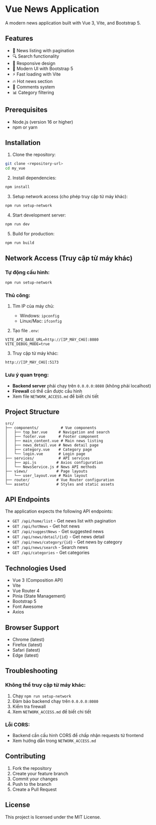 # Vue News Application

A modern news application built with Vue 3, Vite, and Bootstrap 5.

## Features

- 📰 News listing with pagination
- 🔍 Search functionality
- 📱 Responsive design
- 🎨 Modern UI with Bootstrap 5
- ⚡ Fast loading with Vite
- 🔥 Hot news section
- 💬 Comments system
- 📊 Category filtering

## Prerequisites

- Node.js (version 16 or higher)
- npm or yarn

## Installation

1. Clone the repository:
```bash
git clone <repository-url>
cd my_vue
```

2. Install dependencies:
```bash
npm install
```

3. Setup network access (cho phép truy cập từ máy khác):
```bash
npm run setup-network
```

4. Start development server:
```bash
npm run dev
```

5. Build for production:
```bash
npm run build
```

## Network Access (Truy cập từ máy khác)

### Tự động cấu hình:
```bash
npm run setup-network
```

### Thủ công:
1. Tìm IP của máy chủ:
   - Windows: `ipconfig`
   - Linux/Mac: `ifconfig`

2. Tạo file `.env`:
```env
VITE_API_BASE_URL=http://[IP_MÁY_CHỦ]:8080
VITE_DEBUG_MODE=true
```

3. Truy cập từ máy khác:
```
http://[IP_MÁY_CHỦ]:5173
```

### Lưu ý quan trọng:
- **Backend server** phải chạy trên `0.0.0.0:8080` (không phải localhost)
- **Firewall** có thể cần được cấu hình
- Xem file `NETWORK_ACCESS.md` để biết chi tiết

## Project Structure

```
src/
├── components/          # Vue components
│   ├── top_bar.vue     # Navigation and search
│   ├── footer.vue      # Footer component
│   ├── main_content.vue # Main news listing
│   ├── news_detail.vue # News detail page
│   ├── category.vue    # Category page
│   └── login.vue       # Login page
├── services/           # API services
│   ├── api.js         # Axios configuration
│   └── NewsService.js # News API methods
├── views/             # Page layouts
│   └── user_layout.vue # Main layout
├── router/            # Vue Router configuration
└── assets/            # Styles and static assets
```

## API Endpoints

The application expects the following API endpoints:

- `GET /api/home/list` - Get news list with pagination
- `GET /api/hotNews` - Get hot news
- `GET /api/suggestNews` - Get suggested news
- `GET /api/news/detail/{id}` - Get news detail
- `GET /api/news/category/{id}` - Get news by category
- `GET /api/news/search` - Search news
- `GET /api/categories` - Get categories

## Technologies Used

- Vue 3 (Composition API)
- Vite
- Vue Router 4
- Pinia (State Management)
- Bootstrap 5
- Font Awesome
- Axios

## Browser Support

- Chrome (latest)
- Firefox (latest)
- Safari (latest)
- Edge (latest)

## Troubleshooting

### Không thể truy cập từ máy khác:
1. Chạy `npm run setup-network`
2. Đảm bảo backend chạy trên `0.0.0.0:8080`
3. Kiểm tra firewall
4. Xem `NETWORK_ACCESS.md` để biết chi tiết

### Lỗi CORS:
- Backend cần cấu hình CORS để chấp nhận requests từ frontend
- Xem hướng dẫn trong `NETWORK_ACCESS.md`

## Contributing

1. Fork the repository
2. Create your feature branch
3. Commit your changes
4. Push to the branch
5. Create a Pull Request

## License

This project is licensed under the MIT License.
